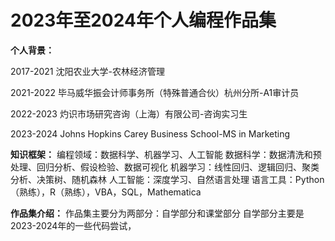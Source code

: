 # 2023年至2024年个人编程作品集

**个人背景：**

2017-2021 沈阳农业大学-农林经济管理

2021-2022 毕马威华振会计师事务所（特殊普通合伙）杭州分所-A1审计员

2022-2023 灼识市场研究咨询（上海）有限公司-咨询实习生

2023-2024 Johns Hopkins Carey Business School-MS in Marketing

**知识框架：**
编程领域：数据科学、机器学习、人工智能
  数据科学：数据清洗和预处理、回归分析、假设检验、数据可视化
  机器学习：线性回归、逻辑回归、聚类分析、决策树、随机森林
  人工智能：深度学习、自然语言处理
语言工具：Python（熟练），R（熟练），VBA，SQL，Mathematica

**作品集介绍：**
作品集主要分为两部分：自学部分和课堂部分
自学部分主要是2023-2024年的一些代码尝试，
